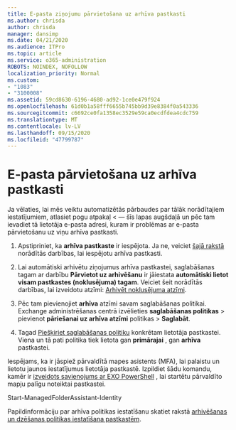 ```yaml
---
title: E-pasta ziņojumu pārvietošana uz arhīva pastkasti
ms.author: chrisda
author: chrisda
manager: dansimp
ms.date: 04/21/2020
ms.audience: ITPro
ms.topic: article
ms.service: o365-administration
ROBOTS: NOINDEX, NOFOLLOW
localization_priority: Normal
ms.custom:
- "1083"
- "3100008"
ms.assetid: 59cd8630-6196-4680-ad92-1ce0e479f924
ms.openlocfilehash: 61d0b1a58fff6655b745bb9d39e8384f0a543336
ms.sourcegitcommit: c6692ce0fa1358ec3529e59ca0ecdfdea4cdc759
ms.translationtype: MT
ms.contentlocale: lv-LV
ms.lasthandoff: 09/15/2020
ms.locfileid: "47799787"
---
```

# <a name="move-email-to-the-archive-mailbox"></a>E-pasta pārvietošana uz arhīva pastkasti

Ja vēlaties, lai mēs veiktu automatizētās pārbaudes par tālāk norādītajiem iestatījumiem, atlasiet pogu atpakaļ < — šīs lapas augšdaļā un pēc tam ievadiet tā lietotāja e-pasta adresi, kuram ir problēmas ar e-pasta pārvietošanu uz viņu arhīva pastkasti.

1. Apstipriniet, ka **arhīva pastkaste** ir iespējota. Ja ne, veiciet [šajā rakstā](https://docs.microsoft.com/microsoft-365/compliance/enable-archive-mailboxes) norādītās darbības, lai iespējotu arhīva pastkasti.

2. Lai automātiski arhivētu ziņojumus arhīva pastkastei, saglabāšanas tagam ar darbību **Pārvietot uz arhivēšanu** ir jāiestata **automātiski lietot visam pastkastes (noklusējuma) tagam**. Veiciet šeit norādītās darbības, lai izveidotu atzīmi: [Arhivēt noklusējuma atzīmi](https://docs.microsoft.com/microsoft-365/compliance/set-up-an-archive-and-deletion-policy-for-mailboxes#create-a-custom-archive-default-policy-tag).

3. Pēc tam pievienojiet **arhīva** atzīmi savam saglabāšanas politikai. Exchange administrēšanas centrā izvēlieties **saglabāšanas politikas** > pievienot **pāriešanai uz arhīva atzīmi** politikas > **Saglabāt**.

4. Tagad [Piešķiriet saglabāšanas politiku](https://docs.microsoft.com/exchange/security-and-compliance/messaging-records-management/apply-retention-policy) konkrētam lietotāja pastkastei. Viena un tā pati politika tiek lietota gan **primārajai** , gan **arhīva** pastkastei.

Iespējams, ka ir jāspiež pārvaldītā mapes asistents (MFA), lai palaistu un lietotu jaunos iestatījumus lietotāja pastkastē. Izpildiet šādu komandu, kamēr ir [izveidots savienojums ar EXO PowerShell](https://docs.microsoft.com/powershell/exchange/exchange-online/connect-to-exchange-online-powershell/connect-to-exchange-online-powershell?view=exchange-ps) , lai startētu pārvaldīto mapju palīgu noteiktai pastkastei.
  
Start-ManagedFolderAssistant-Identity <name of the mailbox>

Papildinformāciju par arhīva politikas iestatīšanu skatiet rakstā [arhivēšanas un dzēšanas politikas iestatīšana pastkastēm](https://docs.microsoft.com/microsoft-365/compliance/set-up-an-archive-and-deletion-policy-for-mailboxes#step-1-enable-archive-mailboxes-for-users).
  